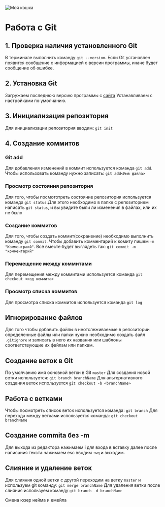 ![Моя кошка](Тефтелька.jpg)
# Работа с Git
## 1. Проверка наличия установленного Git
В терминале выполнить команду `git --version`. Если Git установлен появится сообщение с информацией о версии программы, иначе будет сообщение об ошибке.

## 2. Установка Git 
Загружаем последнюю версию программы с [сайта](https://git-scm.com/download/)
Устанавливаем с настройками по умолчанию.

## 3. Инициализация репозитория
Для инициализации репозитория вводим: `git init`

## 4. Создание коммитов

### Git add
Для добавления изменений в коммит используется команда `git add`. 
Чтобы использовать команду нужно записать:
`git add<Имя файла>`

### Просмотр состояния репозитория 
Для того, чтобы посмототреть состояние репозитория используется команда `git status`.Для этого необходимо в папке с репозиторием написать `git status`, и вы увидите были ли изменения в файлах, или их не было

### Создание коммитов
Для того, чтобы создать коммит(сохранение) необходимо выполнить команду `git commit`.
Чтобы добавить комментарий к комиту пишем `-m "Комментраий"`. Всё вместе будет выглядеть так: `git commit -m "комментарий"`

### Перемещение между коммитами

Для перемещения между коммитами используется команда `git checkout <код коммита>`

### Просмотр списка коммитов

Для просмотра списка коммитов используется команда `git log`

## Игнорирование файлов
Для того чтобы добавить файлы в неотслеживаемые в репозитории определенные файлы или папки нужно необходимо создать файл `.gitignore` и записать в него их названия или шаблоны соответствующие их файлам или папкам.

## Создание веток в Git
По умолчанию имя основной ветки в Git `master`
Для создания новой ветки используется: `git branch branchName`
Для альтернативного создания веток используется `git checkout -b <branchName>`

## Работа с ветками
Чтобы посмотреть список веток используется команда: `git branch`
Для перехода между ветками используется команда: `git checkout branchName`


## Создание commita без -m
Для выхода из редактора нажимаем i для входа в вставку далее после написания текста нажимаем esc вводим `:wq` и выходим.

## Слияние и удаление веток
Для слияния одной ветки с другой переходим на ветку `master` и используем git команду: `git merge branchName` 
Для удаления ветки после слияния используем команду `git branch -d branchName`

Смена юзер нейма и емейла